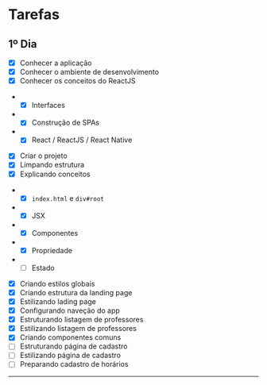 # Tarefas

## 1º Dia
- [x] Conhecer a aplicação
- [x] Conhecer o ambiente de desenvolvimento
- [x] Conhecer os conceitos do ReactJS
- - [x] Interfaces
- - [x] Construção de SPAs
- - [x] React / ReactJS / React Native
- [x] Criar o projeto
- [x] Limpando estrutura
- [x] Explicando conceitos
- - [x] `index.html` e `div#root`
- - [x] JSX
- - [x] Componentes
- - [x] Propriedade
- - [ ] Estado
- [x] Criando estilos globais
- [x] Criando estrutura da landing page
- [x] Estilizando lading page
- [x] Configurando naveção do app
- [x] Estruturando listagem de professores
- [x] Estilizando listagem de professores
- [x] Criando componentes comuns
- [ ] Estruturando página de cadastro
- [ ] Estilizando página de cadastro
- [ ] Preparando cadastro de horários

---
